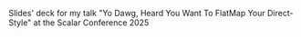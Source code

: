 Slides' deck for my talk "Yo Dawg, Heard You Want To FlatMap Your Direct-Style" at the Scalar Conference 2025
